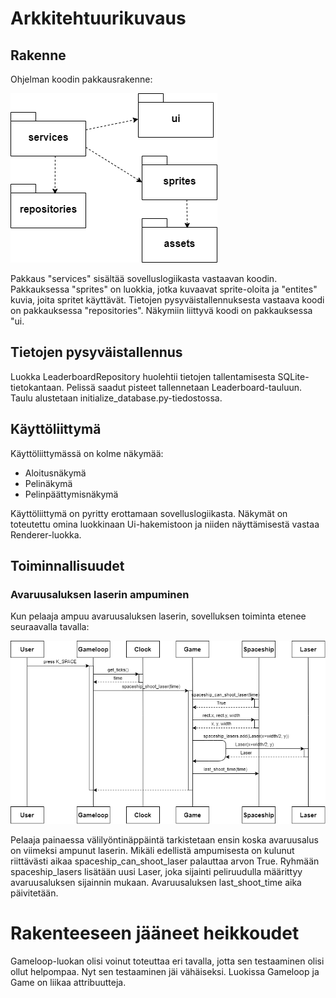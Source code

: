 # Arkkitehtuurikuvaus

## Rakenne
Ohjelman koodin pakkausrakenne:

![pakkauskaavio](https://github.com/NooraKemp/ot-harjoitustyo/blob/master/dokumentaatio/kuvat/pakkauskaavio.png)

Pakkaus "services" sisältää sovelluslogiikasta vastaavan koodin. Pakkauksessa "sprites" on luokkia, jotka kuvaavat sprite-oloita ja "entites" kuvia, joita spritet käyttävät. Tietojen pysyväistallennuksesta vastaava koodi on pakkauksessa "repositories". Näkymiin liittyvä koodi on pakkauksessa "ui.

## Tietojen pysyväistallennus
Luokka LeaderboardRepository huolehtii tietojen tallentamisesta SQLite-tietokantaan. Pelissä saadut pisteet tallennetaan Leaderboard-tauluun. Taulu alustetaan initialize_database.py-tiedostossa.

## Käyttöliittymä
Käyttöliittymässä on kolme näkymää:
- Aloitusnäkymä
- Pelinäkymä
- Pelinpäättymisnäkymä

Käyttöliittymä on pyritty erottamaan sovelluslogiikasta. Näkymät on toteutettu omina luokkinaan Ui-hakemistoon ja niiden näyttämisestä vastaa Renderer-luokka.

## Toiminnallisuudet
### Avaruusaluksen laserin ampuminen
Kun pelaaja ampuu avaruusaluksen laserin, sovelluksen toiminta etenee seuraavalla tavalla:

![laserin_ampuminen](https://github.com/NooraKemp/ot-harjoitustyo/blob/master/dokumentaatio/kuvat/laserin_ampuminen.png)

Pelaaja painaessa välilyöntinäppäintä tarkistetaan ensin koska avaruusalus on viimeksi ampunut laserin. Mikäli edellistä ampumisesta on kulunut riittävästi aikaa spaceship_can_shoot_laser palauttaa arvon True. Ryhmään spaceship_lasers lisätään uusi Laser, joka sijainti peliruudulla määrittyy avaruusaluksen sijainnin mukaan. Avaruusaluksen last_shoot_time aika päivitetään.

# Rakenteeseen jääneet heikkoudet
Gameloop-luokan olisi voinut toteuttaa eri tavalla, jotta sen testaaminen olisi ollut helpompaa. Nyt sen testaaminen jäi vähäiseksi. Luokissa Gameloop ja Game on liikaa attribuutteja.

